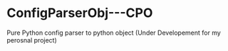 # ConfigParserObj---CPO
 Pure Python config parser to python object (Under Developement for my perosnal project)

